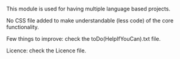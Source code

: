 This module is used for having multiple language based projects.

No CSS file added to make understandable (less code) of the core functionality.

Few things to improve: check the toDo(HelpIfYouCan).txt file.

Licence: check the Licence file.
